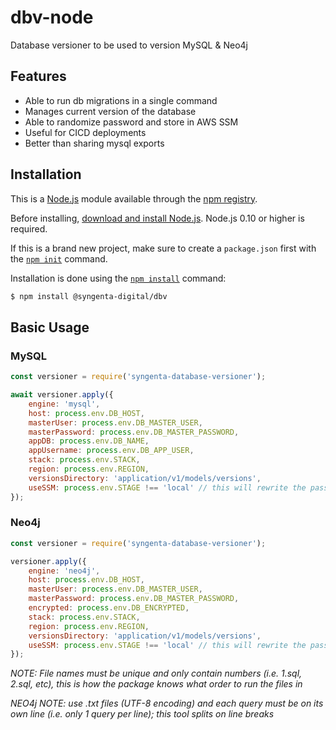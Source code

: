 # dbv-node
Database versioner to be used to version MySQL &amp; Neo4j

## Features

  * Able to run db migrations in a single command
  * Manages current version of the database
  * Able to randomize password and store in AWS SSM
  * Useful for CICD deployments
  * Better than sharing mysql exports

## Installation

This is a [Node.js](https://nodejs.org/en/) module available through the
[npm registry](https://www.npmjs.com/).

Before installing, [download and install Node.js](https://nodejs.org/en/download/).
Node.js 0.10 or higher is required.

If this is a brand new project, make sure to create a `package.json` first with
the [`npm init`](https://docs.npmjs.com/creating-a-package-json-file) command.

Installation is done using the
[`npm install`](https://docs.npmjs.com/getting-started/installing-npm-packages-locally) command:

```bash
$ npm install @syngenta-digital/dbv
```

## Basic Usage

### MySQL
```javascript
const versioner = require('syngenta-database-versioner');

await versioner.apply({
    engine: 'mysql',
    host: process.env.DB_HOST,
    masterUser: process.env.DB_MASTER_USER,
    masterPassword: process.env.DB_MASTER_PASSWORD,
    appDB: process.env.DB_NAME,
    appUsername: process.env.DB_APP_USER,
    stack: process.env.STACK,
    region: process.env.REGION,
    versionsDirectory: 'application/v1/models/versions',
    useSSM: process.env.STAGE !== 'local' // this will rewrite the password for the master user and therefore make it unusable
});
```

### Neo4j
```javascript
const versioner = require('syngenta-database-versioner');

versioner.apply({
    engine: 'neo4j',
    host: process.env.DB_HOST,
    masterUser: process.env.DB_MASTER_USER,
    masterPassword: process.env.DB_MASTER_PASSWORD,
    encrypted: process.env.DB_ENCRYPTED,
    stack: process.env.STACK,
    region: process.env.REGION,
    versionsDirectory: 'application/v1/models/versions',
    useSSM: process.env.STAGE !== 'local' // this will rewrite the password for the master user and therefore make it unusable
});
```
*NOTE: File names must be unique and only contain numbers (i.e. 1.sql, 2.sql, etc), this is how the package knows what order to run the files in*

*NEO4j NOTE: use .txt files (UTF-8 encoding) and each query must be on its own line (i.e. only 1 query per line); this tool splits on line breaks*

